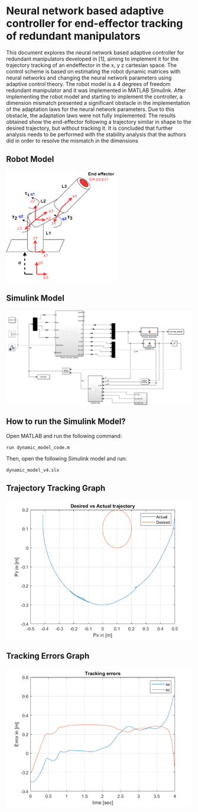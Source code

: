 # Neural network based adaptive controller for end-effector tracking of redundant manipulators

<p>This document explores the neural network based
adaptive controller for redundant manipulators developed in
[1], aiming to implement it for the trajectory tracking of an endeffector in the x, y z cartesian space. The control scheme is based on estimating the robot dynamic matrices with neural networks and changing the neural network parameters using adaptive
control theory. The robot model is a 4 degrees of freedom
redundant manipulator and it was implemented in MATLAB
Simulink. After implementing the robot model and starting to
implement the controller, a dimension mismatch presented a
significant obstacle in the implementation of the adaptation laws
for the neural network parameters. Due to this obstacle, the
adaptation laws were not fully implemented. The results
obtained show the end-effector following a trajectory similar in
shape to the desired trajectory, but without tracking it. It is
concluded that further analysis needs to be performed with the
stability analysis that the authors did in order to resolve the
mismatch in the dimensions</p>

## Robot Model
<img src="robot-model.png" width="300px" height="300px"></img>

## Simulink Model
<img src="sim-model.PNG" width="720px"></img>


## How to run the Simulink Model?

Open MATLAB and run the following command:

```
run dynamic_model_code.m
```
Then, open the following Simulink model and run:

```
dynamic_model_v4.slx
```

## Trajectory Tracking Graph
<img src="traj-tracking.png" width="600px"></img>

## Tracking Errors Graph
<img src="tracking-errors.png" width="600px"></img>

